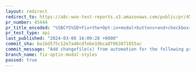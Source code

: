 ```yaml
---
layout: redirect
redirect_to: https://a8c-woo-test-reports.s3.amazonaws.com/public/pr/45444/api/index.html
pr_number: 45444
pr_title_encoded: "%5BCYS%5D+Fix+the+Opt-in+modal+buttons+and+checkbox+styles"
pr_test_type: api
last_published: "2024-03-08 16:09:28 +0000"
commit_sha: ba1bd575c12e7a48cdfebe19bca8f063871855ac
commit_message: "Add changefile(s) from automation for the following project(s): wooco…"
branch_name: fix-optin-modal-styles
passed: true
---
```


